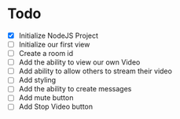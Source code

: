 # Todo
- [x] Initialize NodeJS Project
- [ ] Initialize our first view
- [ ] Create a room id
- [ ] Add the ability to view our own Video
- [ ] Add ability to allow others to stream their video
- [ ] Add styling
- [ ] Add the ability to create messages
- [ ] Add mute button
- [ ] Add Stop Video button

